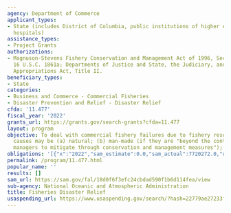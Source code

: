```yaml
---
agency: Department of Commerce
applicant_types:
- State (includes District of Columbia, public institutions of higher education and
  hospitals)
assistance_types:
- Project Grants
authorizations:
- Magnuson-Stevens Fishery Conservation and Management Act of 1996, Section 312(a),
  16 U.S.C. 1861a; Departments of Justice and State, the Judiciary, and Related Agencies
  Appropriations Act, Title II.
beneficiary_types:
- State
categories:
- Business and Commerce - Commercial Fisheries
- Disaster Prevention and Relief - Disaster Relief
cfda: '11.477'
fiscal_year: '2022'
grants_url: https://grants.gov/search-grants?cfda=11.477
layout: program
objective: To deal with commercial fishery failures due to fishery resource disasters.  Disaster
  causes may be (a) natural; (b) man-made (if they are "beyond the control of fisheries
  managers to mitigate through conservation and management measures"); or (c) undetermined.
obligations: '[{"x":"2022","sam_estimate":0.0,"sam_actual":7720272.0,"usa_spending_actual":7720272.0},{"x":"2023","sam_estimate":177132439.0,"sam_actual":0.0,"usa_spending_actual":48550413.0},{"x":"2024","sam_estimate":194840000.0,"sam_actual":0.0,"usa_spending_actual":0.0}]'
permalink: /program/11.477.html
popular_name: ''
results: []
sam_url: https://sam.gov/fal/18d0f6f3efc24cbdad590f1b6d114fea/view
sub-agency: National Oceanic and Atmospheric Administration
title: Fisheries Disaster Relief
usaspending_url: https://www.usaspending.gov/search/?hash=22779ae27233fd6fc9954e587c252412
---
```

